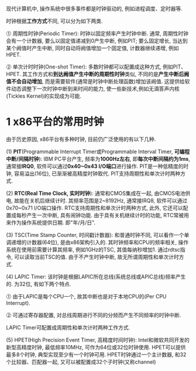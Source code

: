 现代计算机中, 操作系统中很多事件都是时钟驱动的, 例如进程调度、定时器等.

时钟根据**工作方式**不同, 可以分为如下两类.

⓵ 周期性时钟(Periodic Timer): 时钟以固定频率产生时钟中断. 通常, 周期性时钟会有一个计数器, 要么以固定值递减到0产生中断, 例如PIT; 要么固定增长, 当达到某个阙值时产生中断, 同时自动将阙值增加一个固定值, 计数器继续递增, 例如HPET.

⓶ 单次计时时钟(One\-shot Timer): 多数时钟都可以配置成这种方式, 例如PIT、HPET. 其工作方式和**到达阙值产生中断的周期性时钟**类似, 不同的是**产生中断后阙值不会自动增加**, 而是需要软件(通常是时钟中断处理函数)增加该阙值. 这提供给软件动态调整下一次时钟中断到来时间的能力, 使一些新技术,例如无滴答声内核(Tickles Kernel)的实现成为可能.

# 1 x86平台的常用时钟

由于历史原因, x86平台有多种时钟, 目前仍广泛使用的有以下几种.

(1) **PIT**(Programmable Interrupt Timer或Programmable Interval Timer, **可编程中断/间隔时钟**): IBM PC平台产生, 频率为**1000Hz左右**, 即**每次中断间隔约为1ms**, 通常接**IRQ0**, 软件可以通过**0x40\~0x43 I/O端口**进行操作. PIT是一种低精度的时钟, 容易溢出(16位), 已渐渐被高精度时钟取代. PIT支持周期性和单次计时两种方式.

(2) **RTC(Real Time Clock, 实时时钟**): 通常和CMOS集成在一起, 由CMOS电池供电, 故能在关机后继续计时. 其频率范围是2\~8192Hz, 通常接IRQ8, 软件可以通过0x70\~0x71 I/O端口操作. RTC支持周期性和单次计时两种方式, 此外, 它还可以配置成每秒产生一次中断, 具有闹钟功能. 由于具有关机继续计时的功能, RTC常被用来作为操作系统提供日期. 即"年/月/日".

(3) TSC(Time Stamp Counter, 时间戳计数器): 和普通时钟不同, 可以看作一个单调递增的计数器(64位), 是由x86架构引入的. 其时钟频率和CPU的频率相关, 操作系统在使用前需要计算其频率, 例如1GHz的TSC, 其值每纳秒增加1. 通过rdtsc指令, 可以读取当前TSC的值. 由于不产生时钟中断, 故无所谓周期性和单次计时方式.

(4) LAPIC Timer: 该时钟是根据LAPIC所在总线(系统总线或APIC总线)频率产生的. 为32位, 有如下两个特点.

⓵ 由于LAPIC是每个CPU一个, 故其中断也是对于本地CPU的(Per CPU Interrupt).

⓶ 可通过寄存器配置, 对总线周期进行不同的分频而产生不同频率的时钟中断.

LAPIC Timer可配置成周期性和单次计时两种工作方式.

(5) HPET(High Precision Event Timer, 高精度时间时钟): Intel和微软共同开发的新型高精度时钟, 最低频率10MHz, 可作为64位或32位时钟使用. HPET可以提供最多8个时钟, 典型实现至少有一个时钟可用. HPET时钟通过一个主计数器, 和32个比较器、匹配器一起, 又可以被配置成32个子时钟(又称channel)

